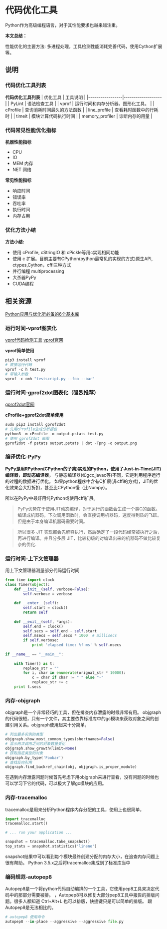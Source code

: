 # 代码优化工具

Python作为高级编程语言，对于其性能要求也越来越注重。

**本文总结：**

性能优化的主要方法: 多进程处理，工具检测性能消耗完善代码，使用Cython扩展等。


## 说明


### 代码优化工具列表


**代码优化工具列表**
| 优化工具         | 工具说明            |
|-----------------|-------------------|
| PyLint          | 语法检查工具            |
| vprof           | 运行时间和内存分析器。图形化工具。 |
| cProfile        | 查询消耗时间最久的方法函数     |
| line_profile    | 查看耗时函数中的行耗时       |
| timeit          | 模块计算代码执行时间        |
| memory_profiler | 诊断内存的用量           |

### 代码常见性能优化指标


**机器性能指标**
- CPU
- IO
- MEM 内存
- NET 网络

**常见性能指标**
- 响应时间
- 错误率
- 吞吐率
- 执行时间
- 内存占用

### 优化方法小结

**方法小结:**
- 使用 cProfile, cStringIO 和 cPickle等用c实现相同功能
- 使用 c 扩展。目前主要有CPython(python最常见的实现的方式)原生API, ctypes,Cython，cffi三种方式
- 并行编程 multiprocessing
- 大杀器PyPy
- CUDA编程


## 相关资源



[Python应用与优化所必备的6个基本库](http://www.elecfans.com/emb/579616.html)


### 运行时间-vprof图表化

[vprof代码检测工具](https://blog.csdn.net/budong282712018/article/details/80281912)
[vprof官网](https://github.com/nvdv/vprof)


**vprof简单使用**
```python
pip3 install vprof
# 直接运行代码
vprof -c h test.py
# 带输入参数
vprof -c cmh "testscript.py --foo --bar"
```

### 运行时间-gprof2dot图表化（强烈推荐）

[gprof2dot官网](https://github.com/jrfonseca/gprof2dot)


**cProfile+gprof2dot简单使用**
```python
sudo pip3 install gprof2dot
# 先用cProfile生成分析报告
python3 -m cProfile -o output.pstats test.py
# 使用 gprof2dot 画图
gprof2dot -f pstats output.pstats | dot -Tpng -o output.png
```

### 编译优化-PyPy


**PyPy是用RPython(CPython的子集)实现的Python，使用了Just-in-Time(JIT)编译器，即动态编译器，**
与静态编译器(如gcc,javac等)不同，它是利用程序运行的过程的数据进行优化。
如果python程序中含有C扩展(非cffi的方式)，JIT的优化效果会大打折扣，甚至比CPython慢（比Numpy）。

所以在PyPy中最好用纯Python或使用cffi扩展。


> PyPy优势在于使用JIT动态编译，对于运行的函数会生成一个类C的函数。
编译成机器码，下次调用函数时，会直接调用机器码，速度得到质的飞跃。
但是由于本身编译机器码需要时间。

> 所以很多 JIT 实现都会先解释执行，然后确定了一段代码经常被执行之后，再进行编译。并且分多层 JIT，比较初级的对编译出来的机器码不做比较复杂的优化.

 

### 运行时间-上下文管理器

用上下文管理器测量部分代码运行时间
```python
from time import clock
class Timer(object):
    def __init__(self, verbose=False):
        self.verbose = verbose
 
    def __enter__(self):
        self.start = clock()
        return self
 
    def __exit__(self, *args):
        self.end = clock()
        self.secs = self.end - self.start
        self.msecs = self.secs * 1000  # millisecs
        if self.verbose:
            print 'elapsed time: %f ms' % self.msecs
 
if __name__ == "__main__":
 
    with Timer() as t:
        replace_str = ""
        for i, char in enumerate(orignal_str * 10000):
            c = char if char != " " else "-"
            replace_str += c
    print t.secs

```


### 内存-objgraph



objgraph是一个非常轻巧的工具，但在排查内存泄露的时候非常有用。
objgraph的代码很短，只有一个文件，其主要依靠标准库中的gc模块来获取对象之间的创建引用关系。objgraph使用起来十分简单，

```python
# 列出最多实例的类型
objgraph.show_most_common_types(shortnames=False)
# 显示两次调用之间的对象数量变化
objgraph.show_growth(limit=None)
# 获取指定类型的对象
objgraph.by_type('Foobar')
# 查找反向引用
objgraph.find_backref_chain(obj, objgraph.is_proper_module)
```

在遇到内存泄露问题时候首先考虑下用objgraph来进行查看，没有问题的时候也可以学习下它的代码，可以极大了解gc模块的应用。

### 内存-tracemalloc
 
tracemalloc是用来分析Python程序内存分配的工具，使用上也很简单，

```python
import tracemalloc
tracemalloc.start()

# ... run your application ...

snapshot = tracemalloc.take_snapshot()
top_stats = snapshot.statistics('lineno')
```
snapshot结果中可以看到每个模块最终创建分配的内存大小，在追查内存问题上很有帮助。
Python 3.5.x之后将tracemalloc集成到了标准库当中 





### 编码规范-autopep8

Autopep8是一个将python代码自动编排的一个工具，它使用pep8工具来决定代码中的那部分需要被排。
，Autopep8可以修复大部分pep8工具中报告的排版问题。很多人都知道  Ctrl+Alt+L 也可以排版，快捷键只是可以简单的排版。
跟Autopep8是无法相比的。 


```python
# autopep8 使用命令
autopep8 --in-place --aggressive --aggressive file.py
```



































































